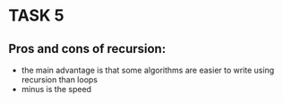 # TASK 5

## Pros and cons of recursion:

- the main advantage is that some algorithms are easier to write using recursion than loops
- minus is the speed
